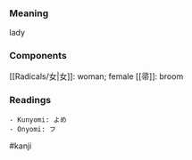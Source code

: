 ### Meaning

lady

### Components

[[Radicals/女|女]]: woman; female [[帚]]: broom

### Readings

```
- Kunyomi: よめ
- Onyomi: フ
```

#kanji